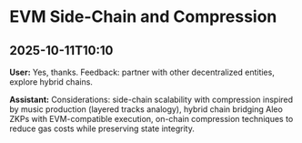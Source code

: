 
# EVM Side-Chain and Compression

## 2025-10-11T10:10
**User:** Yes, thanks. Feedback: partner with other decentralized entities, explore hybrid chains.

**Assistant:** Considerations: side-chain scalability with compression inspired by music production (layered tracks analogy), hybrid chain bridging Aleo ZKPs with EVM-compatible execution, on-chain compression techniques to reduce gas costs while preserving state integrity.
